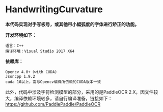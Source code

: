 # HandwritingCurvature

**本代码实现对手写板号，或其他带小幅弧度的字体进行矫正的功能。**

**开发环境如下：**
```
语言：C++
编译环境：Visual Studio 2017 X64
```
**依赖库：**
```
Opencv 4.0+（with CUDA)
Jsoncpp 1.9.2
cuda 10以上，需与Opencv编译所依赖的CUDA版本一致
```
此外，代码中涉及字符检测模型的部分，采用的是PaddleOCR 2.X，因文件较大，编译依赖环境较多，请自行编译准备，链接如下：
https://github.com/PaddlePaddle/PaddleOCR

